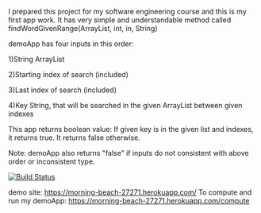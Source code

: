 I prepared this project for my software engineering course and this is my first app work. It has very simple and understandable method called findWordGivenRange(ArrayList<String>, int, in, String)

demoApp has four inputs in this order:

1)String ArrayList

2)Starting index of search (included)

3)Last index of search (included)

4)Key String, that will be searched in the given ArrayList between given indexes

This app returns boolean value:
If given key is in the given list and indexes, it returns true.
It returns false otherwise.


Note: demoApp also returns "false" if inputs do not consistent with above order or inconsistent type.

[![Build Status](https://app.travis-ci.com/BasakDemirok/demoApp.svg?branch=main)](https://app.travis-ci.com/BasakDemirok/demoApp)

demo site:  https://morning-beach-27271.herokuapp.com/
To compute and run my demoApp: https://morning-beach-27271.herokuapp.com/compute